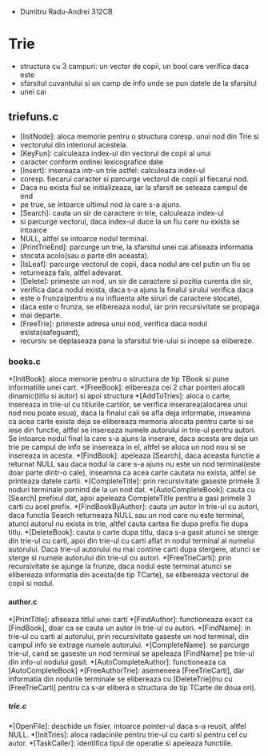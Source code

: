 * Dumitru Radu-Andrei 312CB

# Trie
* structura cu 3 campuri: un vector de copii, un bool care verifica daca este
* sfarsitul cuvantului si un camp de info unde se pun datele de la sfarsitul
* unei cai

## triefuns.c
* [InitNode]: aloca memorie pentru o structura coresp. unui nod din Trie si
* vectorului din interiorul acesteia.
* [KeyFun]: calculeaza index-ul din vectorul de copii al unui
* caracter conform ordinei lexicografice date
* [Insert]: insereaza intr-un trie astfel: calculeaza index-ul
* coresp. fiecarui caracter si parcurge vectorul de copii al fiecarui nod.
* Daca nu exista fiul se initializeaza, iar la sfarsit se seteaza campul de end
* pe true, se intoarce ultimul nod la care s-a ajuns.
* [Search]: cauta un sir de caractere in trie, calculeaza index-ul
* si parcurge vectorul, daca index-ul duce la un fiu care nu exista se intoarce
* NULL, altfel se intoarce nodul terminal.
* [PrintTrieEnd]: parcurge un trie, la sfarsitul unei cai afiseaza informatia
* stocata acolo(sau o parte din aceasta).
* [IsLeaf]: parcurge vectorul de copii, daca nodul are cel putin un fiu se
* returneaza fals, altfel adevarat.
* [Delete]: primeste un nod, un sir de caractere si pozitia curenta din sir,
* verifica daca nodul exista, daca s-a ajuns la finalul sirului verifica daca
* este o frunza(pentru a nu influenta alte siruri de caractere stocate),
* daca este o frunza, se elibereaza nodul, iar prin recursivitate se propaga
* mai departe.
* [FreeTrie]: primeste adresa unui nod, verifica daca nodul exista(safeguard),
* recursiv se deplaseaza pana la sfarsitul trie-ului si incepe sa elibereze.

### books.c
*[InitBook]: aloca memorie pentru o structura de tip TBook si pune informatiile
unei cart.
*[FreeBook]: elibereaza cei 2 char pointeri alocati dinamic(titlu si autor) si
apoi structura
*[AddToTries]: aloca o carte, insereaza in trie-ul cu titlurile cartilor, se
verifica inserarea(alocarea unui nod nou poate esua), daca la finalul caii se
afla deja informatie, inseamna ca acea carte exista deja se elibereaza memoria
alocata pentru carte si se iese din functie, altfel se insereaza numele
autorului in trie-ul pentru autori. Se intoarce nodul final la care s-a ajuns
la inserare, daca acesta are deja un trie pe campul de info se insereaza in el,
altfel se aloca un nod nou si se insereaza in acesta.
*[FindBook]: apeleaza [Search], daca aceasta functie a returnat NULL sau daca
nodul la care s-a ajuns nu este un nod terminal(este doar parte dintr-o cale),
inseamna ca acea carte cautata nu exista, altfel se printeaza datele cartii.
*[CompleteTitle]: prin recursivitate gaseste primele 3 noduri terminale pornind
de la un nod dat.
*[AutoCompleteBook]: cauta cu [Search] prefixul dat, apoi apeleaza CompleteTitle
pentru a gasi primele 3 carti cu acel prefix.
*[FindBookByAuthor]: cauta un autor in trie-ul cu autori, daca functia Search
returneaza NULL sau un nod care nu este terminal, atunci autorul nu exista in
trie, altfel cauta cartea fie dupa prefix fie dupa titlu.
*[DeleteBook]: cauta o carte dupa titlu, daca s-a gasit atunci se sterge din
trie-ul cu carti, apoi din trie-ul cu carti aflat in nodul terminal al numelui
autorului. Daca trie-ul autorului nu mai contine carti dupa stergere, atunci se
sterge si numele autorului din trie-ul cu autori.
*[FreeTrieCarti]: prin recursivitate se ajunge la frunze, daca nodul este
terminal atunci se elibereaza informatia din acesta(de tip TCarte), se
elibereaza vectorul de copii si nodul.

#### author.c
*[PrintTitle]: afiseaza titlul unei carti
*[FindAuthor]: functioneaza exact ca [FindBook], doar ca se cauta un autor in
trie-ul cu autori.
*[FindName]: in trie-ul cu carti al autorului, prin recursivitate gaseste un
nod terminal, din campul info se extrage numele autorului.
*[CompleteName]: se parcurge trie-ul, cand se gaseste un nod terminal se
apeleaza [FindName] pe trie-ul din info-ul nodului gasit.
*[AutoCompleteAuthor]: functioneaza ca [AutoCompleteBook]
*[FreeAuthorTrie]: asemeneea [FreeTrieCarti], dar informatia din nodurile
terminale se elibereaza cu [DeleteTrie](nu cu [FreeTrieCarti] pentru ca s-ar
elibera o structura de tip TCarte de doua ori).

##### trie.c
*[OpenFile]: deschide un fisier, intoarce pointer-ul daca s-a reusit, altfel
NULL.
*[InitTries]: aloca radacinile pentru trie-ul cu carti si pentru cel cu autor.
*[TaskCaller]: identifica tipul de operatie si apeleaza functiile.
